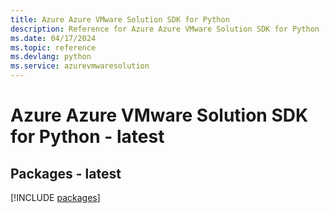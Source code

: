 ```yaml
---
title: Azure Azure VMware Solution SDK for Python
description: Reference for Azure Azure VMware Solution SDK for Python
ms.date: 04/17/2024
ms.topic: reference
ms.devlang: python
ms.service: azurevmwaresolution
---
```

# Azure Azure VMware Solution SDK for Python - latest
## Packages - latest
[!INCLUDE [packages](azure-vmware-solution-index.md)]